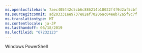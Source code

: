 ```yaml
---
ms.openlocfilehash: 7aec405442c5cb6c886214b18022f4f9d2af5cbf
ms.sourcegitcommit: ad203331ee9737e82ef70206ac04eeb72a5f9c7f
ms.translationtype: MT
ms.contentlocale: ja-JP
ms.lasthandoff: 06/18/2019
ms.locfileid: "67232123"
---
```

Windows PowerShell